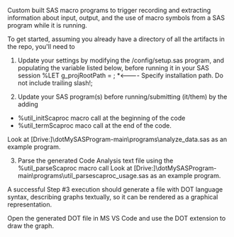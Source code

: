 Custom built SAS macro programs to trigger recording and extracting information about input, output, and the use of macro symbols from a SAS program while it is running.

To get started, assuming you already have a directory of all the artifacts in the repo, you'll need to

1. Update your settings by modifying the /config/setup.sas program, and populating the variable listed below, before running it in your SAS session
%LET g_projRootPath = ; *<---- Specify installation path. Do not include trailing slash!;

2. Update your SAS program(s) before running/submitting (it/them) by the adding 
* %util_initScaproc macro call at the beginning of the code
* %util_termScaproc maco call at the end of the code.

Look at [Drive:]\dotMySASProgram-main\programs\analyze_data.sas as an example program. 

3. Parse the generated Code Analysis text file using the %util_parseScaproc macro call
   Look at [Drive:]\dotMySASProgram-main\programs\util_parsescaproc_usage.sas as an example	program.
   
A successful Step #3 execution should generate a file with DOT language syntax, describing graphs textually, so it can be rendered as a graphical representation.

Open the generated DOT file in MS VS Code and use the DOT extension to draw the graph.
